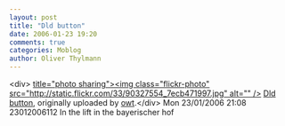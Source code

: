```yaml
---
layout: post
title: "Dld button"
date: 2006-01-23 19:20
comments: true
categories: Moblog
author: Oliver Thylmann
---
```



&lt;div&gt;	[ title=&quot;photo sharing&quot;&gt;&lt;img class=&quot;flickr-photo&quot; src=&quot;http://static.flickr.com/33/90327554_7ecb471997.jpg&quot; alt=&quot;&quot; /&gt;](http://www.flickr.com/photos/oliver/90327554/)	[Dld button](http://www.flickr.com/photos/oliver/90327554/), originally uploaded by [owt](http://www.flickr.com/people/oliver/).&lt;/div&gt;					Mon 23/01/2006 21:08 23012006112 In the lift in the bayerischer hof


